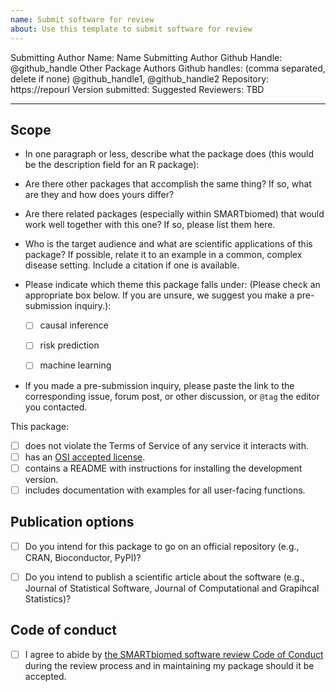 ```yaml
---
name: Submit software for review 
about: Use this template to submit software for review
---
```


<!---
Below, please enter values for (1) submitting author GitHub handle (replacing "@github_handle@); and (2) Repository URL (replacing "https://repourl"). Values for additional package authors may also be specified, replacing "@github_handle1", "@github_handle2" - delete these if not needed. DO NOT DELETE HTML SYMBOLS (everything between "<!" and ">"). Replace only "@github_handle" and "https://repourl". This comment may be deleted once it has been read and understood.
--->

Submitting Author Name: Name
Submitting Author Github Handle: <!--author1-->@github_handle<!--end-author1-->
Other Package Authors Github handles: (comma separated, delete if none) <!--author-others-->@github_handle1, @github_handle2<!--end-author-others-->
Repository:  <!--repourl-->https://repourl<!--end-repourl-->
Version submitted:
Suggested Reviewers: <!--reviewers-list--> TBD <!--end-reviewers-list-->
<!--due-dates-list--><!--end-due-dates-list-->

---


## Scope

- In one paragraph or less, describe what the package does (this would be the description field for an R package): 


- Are there other packages that accomplish the same thing? If so, what are they and how does yours differ?


- Are there related packages (especially within SMARTbiomed) that would work well together with this one? If so, please list them here. 


- Who is the target audience and what are scientific applications of this package? If possible, relate it to an example in a common, complex disease setting. Include a citation if one is available.


- Please indicate which theme this package falls under: (Please check an appropriate box below. If you are unsure, we suggest you make a pre-submission inquiry.):

	- [ ] causal inference
	- [ ] risk prediction
	- [ ] machine learning


-   If you made a pre-submission inquiry, please paste the link to the corresponding issue, forum post, or other discussion, or `@tag` the editor you contacted.


This package:

- [ ] does not violate the Terms of Service of any service it interacts with.
- [ ] has an [OSI accepted license](https://opensource.org/licenses).
- [ ] contains a README with instructions for installing the development version.
- [ ] includes documentation with examples for all user-facing functions.

## Publication options

- [ ] Do you intend for this package to go on an official repository (e.g., CRAN, Bioconductor, PyPI)?
- [ ] Do you intend to publish a scientific article about the software (e.g., Journal of Statistical Software, Journal of Computational and Grapihcal Statistics)? 


## Code of conduct

- [ ] I agree to abide by [the SMARTbiomed software review Code of Conduct](https://SMARTbiomed.github.io/software-review/code-of-conduct.html) during the review process and in maintaining my package should it be accepted.
